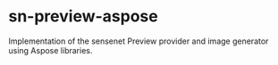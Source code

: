 # sn-preview-aspose
Implementation of the sensenet Preview provider and image generator using Aspose libraries.
